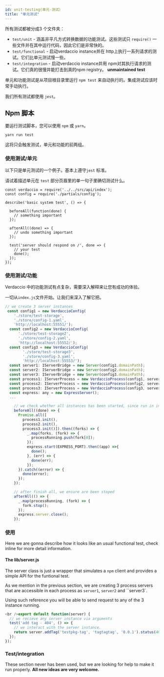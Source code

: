 ```yaml
---
id: unit-testing(单元-测试）
title: "单元测试"
---
```

所有测试都被分成3 个文件夹：

- `test/unit` - 涵盖非平凡方式转换数据的功能测试。这些测试只 `require()` 一些文件并在其中运行代码，因此它们是非常快的。
- `test/functional` - 启动verdaccio instance并在 http上执行一系列请求的测试。它们比单元测试慢一些。
- `test/integration` - 启动verdaccio instance并用 npm对其执行请求的测试。它们真的很慢并能打击到真的npm registry。 **unmaintained test**

单元和功能测试是从项目根目录里运行 `npm test` 来自动执行的。集成测试应该时常手动执行。

我们所有测试都使用 `jest`。

## Npm 脚本

要运行测试脚本，您可以使用 `npm` 或 `yarn`。

    yarn run test
    

这将只会触发测试，单元和功能的前两组。

### 使用测试/单元

以下只是单元测试的一个例子。基本上遵守`jest` 标准。

请试着描述单元在 `test` 部分页眉里的单一句子里确切测试什么。

```javacript
const verdaccio = require('../../src/api/index');
const config = require('./partials/config');

describe('basic system test', () => {

  beforeAll(function(done) {
    // something important
  });

  afterAll((done) => {
    // undo something important
  });

  test('server should respond on /', done => {
    // your test
    done();
  });
});
```

### 使用测试/功能

Verdaccio 中的功能测试有点复杂，需要深入解释来让您有成功的体验。

一切从`index.js`文件开始。让我们来深入了解它把。

```javascript
// we create 3 server instances
 const config1 = new VerdaccioConfig(
    './store/test-storage',
    './store/config-1.yaml',
    'http://localhost:55551/');
  const config2 = new VerdaccioConfig(
      './store/test-storage2',
      './store/config-2.yaml',
      'http://localhost:55552/');
  const config3 = new VerdaccioConfig(
        './store/test-storage3',
        './store/config-3.yaml',
        'http://localhost:55553/');
  const server1: IServerBridge = new Server(config1.domainPath);
  const server2: IServerBridge = new Server(config2.domainPath);
  const server3: IServerBridge = new Server(config3.domainPath);
  const process1: IServerProcess = new VerdaccioProcess(config1, server1, SILENCE_LOG);
  const process2: IServerProcess = new VerdaccioProcess(config2, server2, SILENCE_LOG);
  const process3: IServerProcess = new VerdaccioProcess(config3, server3, SILENCE_LOG);
  const express: any = new ExpressServer();
  ...

    // we check whether all instances has been started, since run in independent processes
    beforeAll((done) => {
      Promise.all([
        process1.init(),
        process2.init(),
        process3.init()]).then((forks) => {
          _.map(forks, (fork) => {
            processRunning.push(fork[0]);
          });
          express.start(EXPRESS_PORT).then((app) =>{
            done();
          }, (err) => {
            done(err);
          });
      }).catch((error) => {
        done(error);
      });
    });

    // after finish all, we ensure are been stoped
    afterAll(() => {
      _.map(processRunning, (fork) => {
        fork.stop();
      });
      express.server.close();
    });


```

### 使用

Here we are gonna describe how it looks like an usual functional test, check inline for more detail information.

#### The lib/server.js

The server class is just a wrapper that simulates a `npm` client and provides a simple API for the funtional test.

As we mention in the previous section, we are creating 3 process servers that are accessible in each process as `server1`, `server2` and ``server3`.

Using such reference you will be able to send request to any of the 3 instance running.

```javascript
<br />export default function(server) {
  // we recieve any server instance via arguments
  test('add tag - 404', () => {
    // we interact with the server instance.
    return server.addTag('testpkg-tag', 'tagtagtag', '0.0.1').status(404).body_error(/no such package/);
  });
});
```

### Test/integration

These section never has been used, but we are looking for help to make it run properly. **All new ideas are very welcome.**